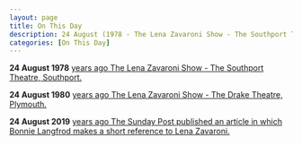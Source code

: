 ```yaml
---
layout: page
title: On This Day
description: 24 August (1978 - The Lena Zavaroni Show - The Southport Theatre, Southport. 1980 - The Lena Zavaroni Show - The Drake Theatre, Plymouth. 2019 - The Sunday Post published an article in which Bonnie Langfrod makes a short reference to Lena Zavaroni.)
categories: [On This Day]
---
```


**24 August 1978**
[<span id="age1"></span> years ago The Lena Zavaroni Show - The Southport Theatre, Southport.](/theatre/the%20lena%20zavaroni%20show/1975/08/24/the-lena-zavaroni-show.html)

**24 August 1980**
[<span id="age2"></span> years ago The Lena Zavaroni Show - The Drake Theatre, Plymouth.](/theatre/the%20lena%20zavaroni%20show/1980/08/24/the-lena-zavaroni-show.html)

**24 August 2019**
[<span id="age3"></span> years ago The Sunday Post published an article in which Bonnie Langfrod makes a short reference to Lena Zavaroni.](/sunday%20post/2019/08/24/sunday-post.html)

<!-- Script for calculating number of years ago -->
<script>
var dob = '19780824';
var year = Number(dob.substr(0, 4));
var month = Number(dob.substr(4, 2)) - 1;
var day = Number(dob.substr(6, 2));
var today = new Date();
var age1 = today.getFullYear() - year;
if (today.getMonth() < month || (today.getMonth() == month && today.getDate() < day)) {
age1--;
}
document.getElementById("age1").innerHTML=age1;

var dob = '19800824';
var year = Number(dob.substr(0, 4));
var month = Number(dob.substr(4, 2)) - 1;
var day = Number(dob.substr(6, 2));
var today = new Date();
var age2 = today.getFullYear() - year;
if (today.getMonth() < month || (today.getMonth() == month && today.getDate() < day)) {
age2--;
}
document.getElementById("age2").innerHTML=age2;

var dob = '20190824';
var year = Number(dob.substr(0, 4));
var month = Number(dob.substr(4, 2)) - 1;
var day = Number(dob.substr(6, 2));
var today = new Date();
var age3 = today.getFullYear() - year;
if (today.getMonth() < month || (today.getMonth() == month && today.getDate() < day)) {
age3--;
}
document.getElementById("age3").innerHTML=age3;
</script>
